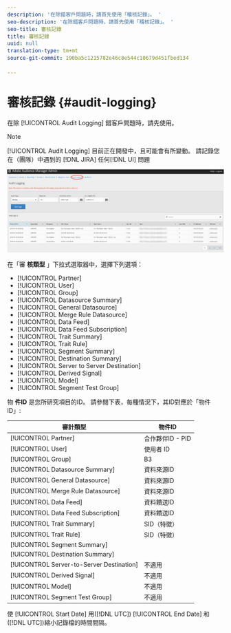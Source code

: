 ```yaml
---
description: '在除錯客戶問題時，請首先使用「稽核記錄」。 '
seo-description: '在除錯客戶問題時，請首先使用「稽核記錄」。 '
seo-title: 審核記錄
title: 審核記錄
uuid: null
translation-type: tm+mt
source-git-commit: 190ba5c1215782e46c8e544c10679d451fbed134

---
```



# 審核記錄 {#audit-logging}

在除 [!UICONTROL  Audit Logging] 錯客戶問題時，請先使用。

> [!NOTE]
>
>[!UICONTROL Audit Logging] 目前正在開發中，且可能會有所變動。 請記錄您在（團隊）中遇到的 [!DNL JIRA] 任何[!DNL UI] 問題

![審計日誌視圖](assets/audit-logging-img.png)

在「審 **核類型** 」下拉式選取器中，選擇下列選項：

* [!UICONTROL Partner]
* [!UICONTROL User]
* [!UICONTROL Group]
* [!UICONTROL Datasource Summary]
* [!UICONTROL General Datasource]
* [!UICONTROL Merge Rule Datasource]
* [!UICONTROL Data Feed]
* [!UICONTROL Data Feed Subscription]
* [!UICONTROL Trait Summary]
* [!UICONTROL Trait Rule]
* [!UICONTROL Segment Summary]
* [!UICONTROL Destination Summary]
* [!UICONTROL Server to Server Destination]
* [!UICONTROL Derived Signal]
* [!UICONTROL Model]
* [!UICONTROL Segment Test Group]

物 **件ID** 是您所研究項目的ID。 請參閱下表，每種情況下，其ID對應於「物件ID」:

| 審計類型 | 物件ID |
---------|----------|
| [!UICONTROL Partner] | 合作夥伴ID - PID |
| [!UICONTROL User] | 使用者 ID |
| [!UICONTROL Group] | B3 |
| [!UICONTROL Datasource Summary] | 資料來源ID |
| [!UICONTROL General Datasource] | 資料來源ID |
| [!UICONTROL Merge Rule Datasource] | 資料來源ID |
| [!UICONTROL Data Feed] |  資料饋送ID |
| [!UICONTROL Data Feed Subscription] |  資料饋送ID |
| [!UICONTROL Trait Summary] | SID（特徵） |
| [!UICONTROL Trait Rule] | SID（特徵） |
| [!UICONTROL Segment Summary] |  |
| [!UICONTROL Destination Summary] |  |
| [!UICONTROL Server-to-Server Destination] | 不適用 |
| [!UICONTROL Derived Signal] | 不適用 |
| [!UICONTROL Model] | 不適用 |
| [!UICONTROL Segment Test Group] | 不適用 |

使 [!UICONTROL Start Date] 用([!DNL UTC]) [!UICONTROL End Date] 和([!DNL UTC])縮小記錄檔的時間間隔。